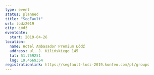 ```yaml
---
type: event
status: planned
title: "SegFault"
url: lodz2019
city: Łódź
eventdate: 
  start: 2019-04-26
location:
  name: Hotel Ambasador Premium Łódź
  address: ul. J. Kilińskiego 145
  lat: 51.759251
  lng: 19.4669354
registrationlink: https://segfault-lodz-2019.konfeo.com/pl/groups
---
```

